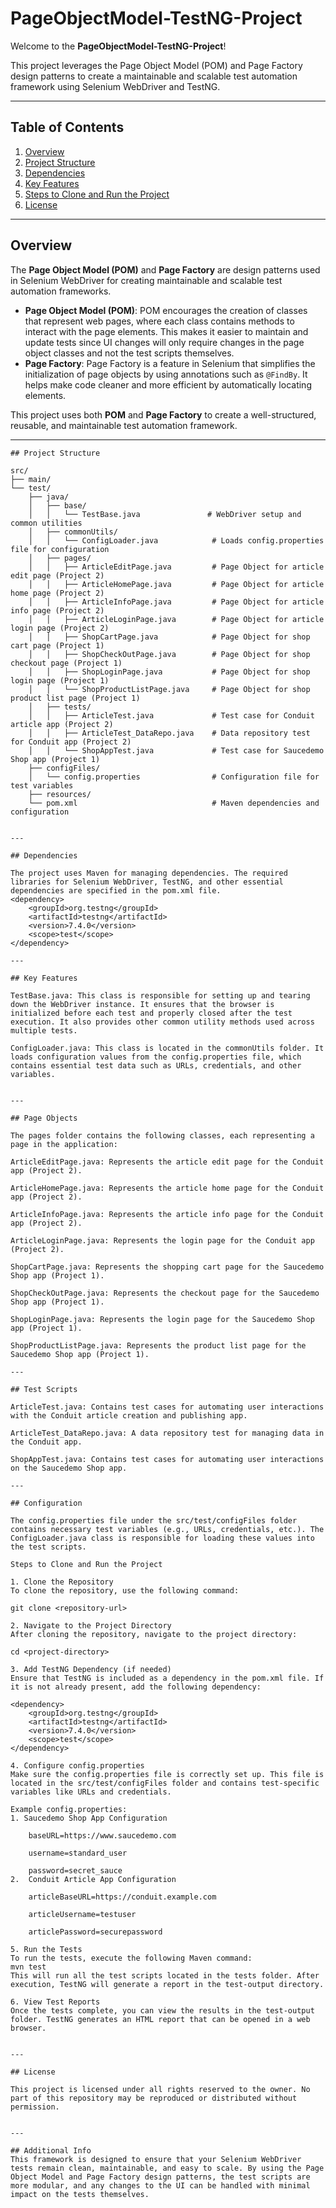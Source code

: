 # PageObjectModel-TestNG-Project

Welcome to the **PageObjectModel-TestNG-Project**!

This project leverages the Page Object Model (POM) and Page Factory design patterns to create a maintainable and scalable test automation framework using Selenium WebDriver and TestNG.

---

## Table of Contents

1. [Overview](#overview)
2. [Project Structure](#project-structure)
3. [Dependencies](#dependencies)
4. [Key Features](#key-features)
5. [Steps to Clone and Run the Project](#steps-to-clone-and-run-the-project)
6. [License](#license)

---

## Overview

The **Page Object Model (POM)** and **Page Factory** are design patterns used in Selenium WebDriver for creating maintainable and scalable test automation frameworks.

- **Page Object Model (POM)**: POM encourages the creation of classes that represent web pages, where each class contains methods to interact with the page elements. This makes it easier to maintain and update tests since UI changes will only require changes in the page object classes and not the test scripts themselves.
- **Page Factory**: Page Factory is a feature in Selenium that simplifies the initialization of page objects by using annotations such as `@FindBy`. It helps make code cleaner and more efficient by automatically locating elements.

This project uses both **POM** and **Page Factory** to create a well-structured, reusable, and maintainable test automation framework.

---
```plaintext
## Project Structure

src/
├── main/
└── test/
    ├── java/
    │   ├── base/
    │   │   └── TestBase.java               # WebDriver setup and common utilities
    │   ├── commonUtils/
    │   │   └── ConfigLoader.java            # Loads config.properties file for configuration
    │   ├── pages/
    │   │   ├── ArticleEditPage.java         # Page Object for article edit page (Project 2)
    │   │   ├── ArticleHomePage.java         # Page Object for article home page (Project 2)
    │   │   ├── ArticleInfoPage.java         # Page Object for article info page (Project 2)
    │   │   ├── ArticleLoginPage.java        # Page Object for article login page (Project 2)
    │   │   ├── ShopCartPage.java            # Page Object for shop cart page (Project 1)
    │   │   ├── ShopCheckOutPage.java        # Page Object for shop checkout page (Project 1)
    │   │   ├── ShopLoginPage.java           # Page Object for shop login page (Project 1)
    │   │   └── ShopProductListPage.java     # Page Object for shop product list page (Project 1)
    │   ├── tests/
    │   │   ├── ArticleTest.java             # Test case for Conduit article app (Project 2)
    │   │   ├── ArticleTest_DataRepo.java    # Data repository test for Conduit app (Project 2)
    │   │   └── ShopAppTest.java             # Test case for Saucedemo Shop app (Project 1)
    ├── configFiles/
    │   └── config.properties                # Configuration file for test variables
    ├── resources/
    └── pom.xml                              # Maven dependencies and configuration


---

## Dependencies

The project uses Maven for managing dependencies. The required libraries for Selenium WebDriver, TestNG, and other essential dependencies are specified in the pom.xml file.
<dependency>
    <groupId>org.testng</groupId>
    <artifactId>testng</artifactId>
    <version>7.4.0</version>
    <scope>test</scope>
</dependency>

---

## Key Features

TestBase.java: This class is responsible for setting up and tearing down the WebDriver instance. It ensures that the browser is initialized before each test and properly closed after the test execution. It also provides other common utility methods used across multiple tests.

ConfigLoader.java: This class is located in the commonUtils folder. It loads configuration values from the config.properties file, which contains essential test data such as URLs, credentials, and other variables.


---

## Page Objects

The pages folder contains the following classes, each representing a page in the application:

ArticleEditPage.java: Represents the article edit page for the Conduit app (Project 2).

ArticleHomePage.java: Represents the article home page for the Conduit app (Project 2).

ArticleInfoPage.java: Represents the article info page for the Conduit app (Project 2).

ArticleLoginPage.java: Represents the login page for the Conduit app (Project 2).

ShopCartPage.java: Represents the shopping cart page for the Saucedemo Shop app (Project 1).

ShopCheckOutPage.java: Represents the checkout page for the Saucedemo Shop app (Project 1).

ShopLoginPage.java: Represents the login page for the Saucedemo Shop app (Project 1).

ShopProductListPage.java: Represents the product list page for the Saucedemo Shop app (Project 1).

---

## Test Scripts

ArticleTest.java: Contains test cases for automating user interactions with the Conduit article creation and publishing app.

ArticleTest_DataRepo.java: A data repository test for managing data in the Conduit app.

ShopAppTest.java: Contains test cases for automating user interactions on the Saucedemo Shop app.

---

## Configuration

The config.properties file under the src/test/configFiles folder contains necessary test variables (e.g., URLs, credentials, etc.). The ConfigLoader.java class is responsible for loading these values into the test scripts.

Steps to Clone and Run the Project

1. Clone the Repository
To clone the repository, use the following command:

git clone <repository-url>

2. Navigate to the Project Directory
After cloning the repository, navigate to the project directory:

cd <project-directory>

3. Add TestNG Dependency (if needed)
Ensure that TestNG is included as a dependency in the pom.xml file. If it is not already present, add the following dependency:

<dependency>
    <groupId>org.testng</groupId>
    <artifactId>testng</artifactId>
    <version>7.4.0</version>
    <scope>test</scope>
</dependency>

4. Configure config.properties
Make sure the config.properties file is correctly set up. This file is located in the src/test/configFiles folder and contains test-specific variables like URLs and credentials.

Example config.properties:
1. Saucedemo Shop App Configuration

    baseURL=https://www.saucedemo.com

    username=standard_user

    password=secret_sauce
2.  Conduit Article App Configuration

    articleBaseURL=https://conduit.example.com

    articleUsername=testuser

    articlePassword=securepassword

5. Run the Tests
To run the tests, execute the following Maven command:
mvn test
This will run all the test scripts located in the tests folder. After execution, TestNG will generate a report in the test-output directory.

6. View Test Reports
Once the tests complete, you can view the results in the test-output folder. TestNG generates an HTML report that can be opened in a web browser.


---

## License

This project is licensed under all rights reserved to the owner. No part of this repository may be reproduced or distributed without permission.


---

## Additional Info
This framework is designed to ensure that your Selenium WebDriver tests remain clean, maintainable, and easy to scale. By using the Page Object Model and Page Factory design patterns, the test scripts are more modular, and any changes to the UI can be handled with minimal impact on the tests themselves.
